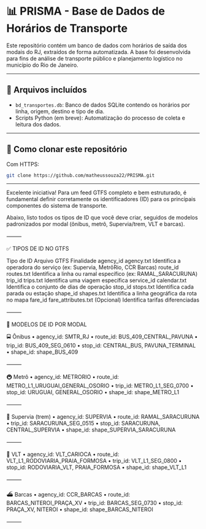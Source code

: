 # 📊 PRISMA - Base de Dados de Horários de Transporte

Este repositório contém um banco de dados com horários de saída dos modais do RJ, extraídos de forma automatizada. A base foi desenvolvida para fins de análise de transporte público e planejamento logístico no município do Rio de Janeiro.

---

## 📁 Arquivos incluídos

- `bd_transportes.db`: Banco de dados SQLite contendo os horários por linha, origem, destino e tipo de dia.
- Scripts Python (em breve): Automatização do processo de coleta e leitura dos dados.

---

## 🚀 Como clonar este repositório

Com HTTPS:

```bash
git clone https://github.com/matheussouza22/PRISMA.git
```

---

Excelente iniciativa! Para um feed GTFS completo e bem estruturado, é fundamental definir corretamente os identificadores (ID) para os principais componentes do sistema de transporte.

Abaixo, listo todos os tipos de ID que você deve criar, seguidos de modelos padronizados por modal (ônibus, metrô, Supervia/trem, VLT e barcas).

⸻

✅ TIPOS DE ID NO GTFS

Tipo de ID Arquivo GTFS Finalidade
agency_id agency.txt Identifica a operadora do serviço (ex: Supervia, MetrôRio, CCR Barcas)
route_id routes.txt Identifica a linha ou ramal específico (ex: RAMAL_SARACURUNA)
trip_id trips.txt Identifica uma viagem específica
service_id calendar.txt Identifica o conjunto de dias de operação
stop_id stops.txt Identifica cada parada ou estação
shape_id shapes.txt Identifica a linha geográfica da rota no mapa
fare_id fare_attributes.txt (Opcional) Identifica tarifas diferenciadas

⸻

🎯 MODELOS DE ID POR MODAL

🚍 Ônibus
• agency_id: SMTR_RJ
• route_id: BUS_409_CENTRAL_PAVUNA
• trip_id: BUS_409_SEG_0610
• stop_id: CENTRAL_BUS, PAVUNA_TERMINAL
• shape_id: shape_BUS_409

⸻

🚇 Metrô
• agency_id: METRORIO
• route_id: METRO_L1_URUGUAI_GENERAL_OSORIO
• trip_id: METRO_L1_SEG_0700
• stop_id: URUGUAI, GENERAL_OSORIO
• shape_id: shape_METRO_L1

⸻

🚆 Supervia (trem)
• agency_id: SUPERVIA
• route_id: RAMAL_SARACURUNA
• trip_id: SARACURUNA_SEG_0515
• stop_id: SARACURUNA, CENTRAL_SUPERVIA
• shape_id: shape_SUPERVIA_SARACURUNA

⸻

🚈 VLT
• agency_id: VLT_CARIOCA
• route_id: VLT_L1_RODOVIARIA_PRAIA_FORMOSA
• trip_id: VLT_L1_SEG_0800
• stop_id: RODOVIARIA_VLT, PRAIA_FORMOSA
• shape_id: shape_VLT_L1

⸻

⛴️ Barcas
• agency_id: CCR_BARCAS
• route_id: BARCAS_NITEROI_PRAÇA_XV
• trip_id: BARCAS_SEG_0730
• stop_id: PRAÇA_XV, NITEROI
• shape_id: shape_BARCAS_NITEROI

⸻
